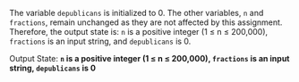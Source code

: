 The variable `depublicans` is initialized to 0. The other variables, `n` and `fractions`, remain unchanged as they are not affected by this assignment. Therefore, the output state is: `n` is a positive integer (1 ≤ n ≤ 200,000), `fractions` is an input string, and `depublicans` is 0.

Output State: **`n` is a positive integer (1 ≤ n ≤ 200,000), `fractions` is an input string, `depublicans` is 0**